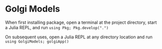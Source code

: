 
# Golgi Models

When first installing package, open a terminal at the project directory, start a Julia REPL, and run `using Pkg; Pkg.develop(".")`

On subsequent uses, open a Julia REPL at any directory location and run `using GolgiModels; golgiApp()`

